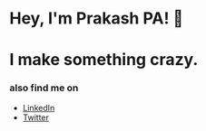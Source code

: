 # Hey, I'm Prakash PA! 👋
# I make something crazy.

### also find me on
- [LinkedIn](https://www.linkedin.com/in/prakash-perumal-29a759285/)
- [Twitter](https://x.com/prakashmvp2004)

